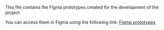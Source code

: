 This file contains the Figma prototypes created for the development of the project.

You can access them in Figma using the following link: [Figma prototypes](https://www.figma.com/design/a5FNujBTd0dJyf6OoEJME3/petshop-institutional?node-id=0-1&t=EZnh3dTCgUCflFsw-1)